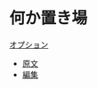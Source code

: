 # 何か置き場

<script>
$.md.stage("all_ready").subscribe(function(done){
    var obj;
    obj = $("#md-main-navbar ul.nav.navbar-nav:has(li) li.dropdown:eq(1) a");
    if (obj.length > 0){
        obj[0].href = "https://github.com/ityuki/pages/blob/master/" + $.md.mainHref;
        obj[0].target = "_blank";
    }
    obj = $("#md-main-navbar ul.nav.navbar-nav:has(li) li.dropdown:eq(2) a");
    if (obj.length > 0){
        obj[0].href = "https://github.com/ityuki/pages/edit/master/" + $.md.mainHref;
        obj[0].target = "_blank";
    }
    done();
}
);
</script>


[オプション]()

  * [原文](https://github.com/ityuki/pages)
  * [編集](https://github.com/ityuki/pages)

